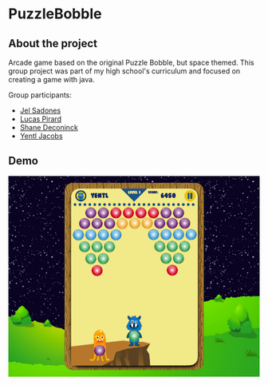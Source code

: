 # PuzzleBobble

## About the project

Arcade game based on the original Puzzle Bobble, but space themed.
This group project was part of my high school's curriculum and focused on creating a game with java.

Group participants:
* [Jel Sadones](https://github.com/JSadones)
* [Lucas Pirard](https://github.com/pirardlucas)
* [Shane Deconinck](https://github.com/ShaneDeconinck)
* [Yentl Jacobs](https://github.com/jacobsyentl)

## Demo

![app Demo](https://github.com/jacobsyentl/PuzzleBobble/blob/master/demo/Demo.png "Demo of the application")
